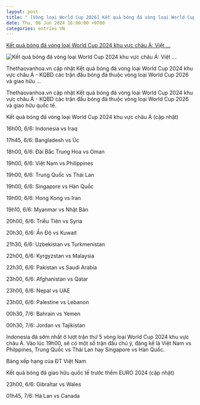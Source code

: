```yaml
---
layout: post
title: " [Vòng loại World Cup 2026] Kết quả bóng đá vòng loại World Cup 2024 khu vực châu Á: Việt ..."
date: Thu, 06 Jun 2024 16:00:00 +0700
categories: entries VN
---
```

[Kết quả bóng đá vòng loại World Cup 2024 khu vực châu Á: Việt ...](https://thethaovanhoa.vn/ket-qua-bong-da-vong-loai-world-cup-2024-khu-vuc-chau-a-viet-nam-vs-philippines-20240606162612087.htm)

![Kết quả bóng đá vòng loại World Cup 2024 khu vực châu Á: Việt ...](https://thethaovanhoa.mediacdn.vn/thumb_w/1200/372676912336973824/2024/6/6/z55104651713107c0d2d6cae575eeef23c4cb75740edd7-17176641725411507402447-0-0-1438-2560-crop-1717665754917149445120.jpg)

Thethaovanhoa.vn cập nhật Kết quả bóng đá vòng loại World Cup 2024 khu vực châu Á - KQBD các trận đấu bóng đá thuộc vòng loại World Cup 2026 và giao hữu ...

Thethaovanhoa.vn cập nhật Kết quả bóng đá vòng loại World Cup 2024 khu vực châu Á - KQBD các trận đấu bóng đá thuộc vòng loại World Cup 2026 và giao hữu quốc tế.

Kết quả bóng đá vòng loại World Cup 2024 khu vực châu Á (cập nhật)

16h00, 6/6: Indonesia vs Iraq

17h45, 6/6: Bangladesh vs Úc

18h00, 6/6: Đài Bắc Trung Hoa vs Oman

19h00, 6/6: Việt Nam vs Philippines



19h00, 6/6: Trung Quốc vs Thái Lan

19h00, 6/6: Singapore vs Hàn Quốc

19h00, 6/6: Hong Kong vs Iran

19h10, 6/6: Myanmar vs Nhật Bản

20h00, 6/6: Triều Tiên vs Syria

20h30, 6/6: Ấn Độ vs Kuwait

21h30, 6/6: Uzbekistan vs Turkmenistan

22h00, 6/6: Kyrgyzstan vs Malaysia

22h30, 6/6: Pakistan vs Saudi Arabia

23h00, 6/6: Afghanistan vs Qatar

23h00, 6/6: Nepal vs UAE

23h00, 6/6: Palestine vs Lebanon

00h30, 7/6: Bahrain vs Yemen

00h30, 7/6: Jordan vs Tajikistan

Indonesia đá sớm nhất ở lượt trận thứ 5 vòng loại World Cup 2024 khu vực châu Á. Vào lúc 19h00, sẽ có một số trận đấu chú ý, đáng kể là Việt Nam vs Philppines, Trung Quốc vs Thái Lan hay Singapore vs Hàn Quốc.

Bảng xếp hạng của ĐT Việt Nam



Kết quả bóng đá giao hữu quốc tế trước thềm EURO 2024 (cập nhật)

23h00, 6/6: Gibraltar vs Wales



01h45, 7/6: Hà Lan vs Canada

